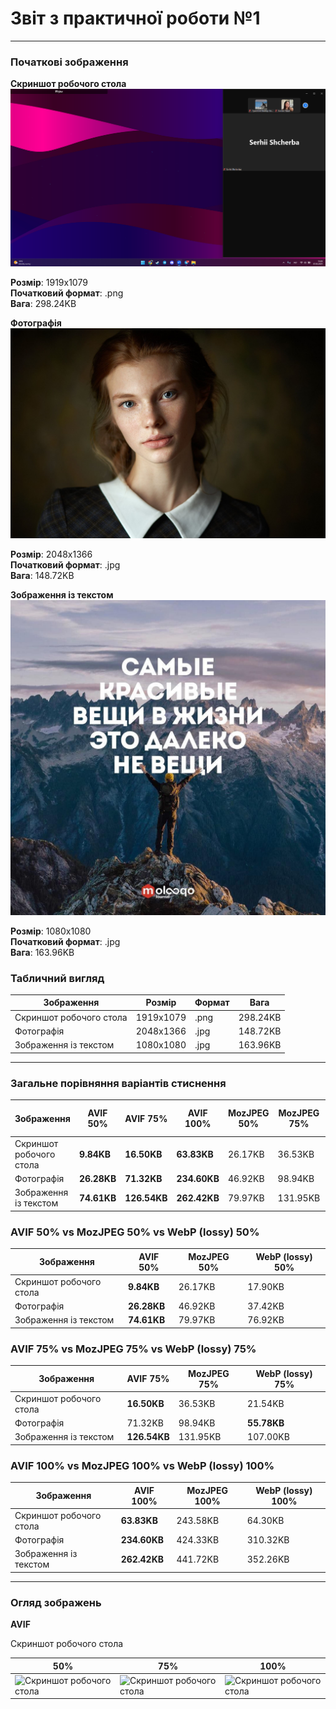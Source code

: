 # Звіт з практичної роботи №1

****

### Початкові зображення

**Скриншот робочого стола**
![**Скриншот робочого стола**](https://github.com/MarryBye/workshop_1/blob/main/images/Original/desktop_image.png)

**Розмір**: 1919х1079  
**Початковий формат**: .png  
**Вага**: 298.24KB  

**Фотографія**
![**Фотографія**](https://github.com/MarryBye/workshop_1/blob/main/images/Original/photo_image.jpg)  

**Розмір**: 2048х1366  
**Початковий формат**: .jpg   
**Вага**: 148.72KB  

**Зображення із текстом**
![**Зображення із текстом**](https://github.com/MarryBye/workshop_1/blob/main/images/Original/text_image.jpg)

**Розмір**: 1080х1080  
**Початковий формат**: .jpg   
**Вага**: 163.96KB  

### Табличний вигляд
| Зображення              | Розмір       | Формат | Вага      |
|-------------------------|--------------|--------|-----------|
| Скриншот робочого стола | 1919х1079    | .png   | 298.24KB  |
| Фотографія              | 2048х1366    | .jpg   | 148.72KB  |
| Зображення із текстом   | 1080х1080    | .jpg   | 163.96KB  |

****

### Загальне порівняння варіантів стиснення

| Зображення              | AVIF 50% | AVIF 75% | AVIF 100% | MozJPEG 50% | MozJPEG 75% | MozJPEG 100% | WebP (lossy) 50% | WebP (lossy) 75% | WebP (lossy) 100% | WebP (lossless) | PNG      | 1200px    | 600 px   | 2x       |
|-------------------------|----------|----------|-----------|-------------|-------------|--------------|------------------|------------------|-------------------|-----------------|----------|-----------|----------|----------|
| Скриншот робочого стола | **9.84KB**   | **16.50KB**  | **63.83KB**   | 26.17KB     | 36.53KB     | 243.58KB     | 17.90KB          | 21.54KB          | 64.30KB           | 91.32KB         | 317.78KB | 118.30KB  | 42.78KB  | 689.11KB |
| Фотографія              | **26.28KB**  | **71.32KB**  | **234.60KB**  | 46.92KB     | 98.94KB     | 424.33KB     | 37.42KB          | 55.78KB          | 310.32KB          | 819.57KB        | 1.97MB   | 169.79KB  | 49.06KB  | 995.83KB |
| Зображення із текстом  | **74.61KB**  | **126.54KB** | **262.42KB**  | 79.97KB     | 131.95KB    | 441.72KB     | 76.92KB          | 107.00KB         | 352.26KB          | 842.64KB        | 1.55MB   | 464.42KB  | 155.14KB | 982.38KB |

### AVIF 50% vs MozJPEG 50% vs WebP (lossy) 50%
| Зображення              | AVIF 50% | MozJPEG 50% | WebP (lossy) 50% |
|-------------------------|----------|-------------|------------------|
| Скриншот робочого стола | **9.84KB**   | 26.17KB     | 17.90KB          |
| Фотографія              | **26.28KB**  | 46.92KB     | 37.42KB          |
| Зображення із текстом  | **74.61KB**  | 79.97KB     | 76.92KB          |

### AVIF 75% vs MozJPEG 75% vs WebP (lossy) 75%
| Зображення              | AVIF 75% | MozJPEG 75% | WebP (lossy) 75% |
|-------------------------|----------|-------------|------------------|
| Скриншот робочого стола | **16.50KB**  | 36.53KB     | 21.54KB          |
| Фотографія              | 71.32KB  | 98.94KB     | **55.78KB**          |
| Зображення із текстом  | **126.54KB** | 131.95KB    | 107.00KB         |

### AVIF 100% vs MozJPEG 100% vs WebP (lossy) 100%
| Зображення              | AVIF 100% | MozJPEG 100% | WebP (lossy) 100% |
|-------------------------|-----------|--------------|-------------------|
| Скриншот робочого стола | **63.83KB**   | 243.58KB     | 64.30KB           |
| Фотографія              | **234.60KB**  | 424.33KB     | 310.32KB          |
| Зображення із текстом  | **262.42KB**  | 441.72KB     | 352.26KB          |

****

### Огляд зображень

**AVIF**

Скриншот робочого стола

| 50% | 75% | 100% |
|-----|-----|------|
| ![**Скриншот робочого стола**](https://github.com/MarryBye/workshop_1/blob/main/images/AVIF/50%/desktop_image.avif) | ![**Скриншот робочого стола**](https://github.com/MarryBye/workshop_1/blob/main/images/AVIF/75%/desktop_image.avif) | ![**Скриншот робочого стола**](https://github.com/MarryBye/workshop_1/blob/main/images/AVIF/100%/desktop_image.avif) |
